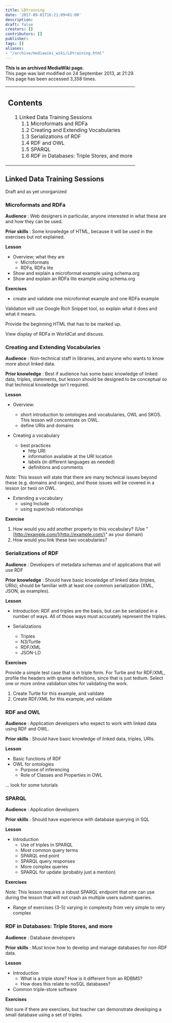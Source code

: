 ```yaml
---
title: LDtraining
date: '2017-09-01T16:21:09+01:00'
description: 
draft: false
creators: []
contributors: []
publisher: 
tags: []
aliases:
- "/archive/mediawiki_wiki/LDtraining.html"
---
```


 **This is an archived MediaWiki page.**  
This page was last modified on 24 September 2013, at 21:29.  
This page has been accessed 3,358 times.

<table id="toc" class="toc">
  <tr>
    <td>
      <div id="toctitle">
        <h2>Contents</h2>
      </div>
      <ul>
        <li class="toclevel-1 tocsection-1">
          <a href="#Linked_Data_Training_Sessions"><span class="tocnumber">1</span> <span class="toctext">Linked Data Training Sessions</span></a>
          <ul>
            <li class="toclevel-2 tocsection-2"><a href="#Microformats_and_RDFa"><span class="tocnumber">1.1</span> <span class="toctext">Microformats and RDFa</span></a></li>
            <li class="toclevel-2 tocsection-3"><a href="#Creating_and_Extending_Vocabularies"><span class="tocnumber">1.2</span> <span class="toctext">Creating and Extending Vocabularies</span></a></li>
            <li class="toclevel-2 tocsection-4"><a href="#Serializations_of_RDF"><span class="tocnumber">1.3</span> <span class="toctext">Serializations of RDF</span></a></li>
            <li class="toclevel-2 tocsection-5"><a href="#RDF_and_OWL"><span class="tocnumber">1.4</span> <span class="toctext">RDF and OWL</span></a></li>
            <li class="toclevel-2 tocsection-6"><a href="#SPARQL"><span class="tocnumber">1.5</span> <span class="toctext">SPARQL</span></a></li>
            <li class="toclevel-2 tocsection-7"><a href="#RDF_in_Databases:_Triple_Stores.2C_and_more"><span class="tocnumber">1.6</span> <span class="toctext">RDF in Databases: Triple Stores, and more</span></a></li>
          </ul>
        </li>
      </ul>
    </td>
  </tr>
</table>

## Linked Data Training Sessions

Draft and as yet unorganized

### Microformats and RDFa

**Audience** : Web designers in particular, anyone interested in what these are and how they can be used.

**Prior skills** : Some knowledge of HTML, because it will be used in the exercises but not explained.

**Lesson**

- Overview; what they are
  - Microformats
  - RDFa, RDFa lite
- Show and explain a microformat example using schema.org
- Show and explain an RDFa lite example using schema.org

**Exercises**

- create and validate one microformat example and one RDFa example

Validation will use Google Rich Snippet tool, so explain what it does and what it means.

Provide the beginning HTML that has to be marked up.

View display of RDFa in WorldCat and discuss.

### Creating and Extending Vocabularies

**Audience** : Non-technical staff in libraries, and anyone who wants to know more about linked data.

**Prior knowledge** : Best if audience has some basic knowledge of linked data, triples, statements, but lesson should be designed to be conceptual so that technical knowledge isn't required.

**Lesson**

- Overview: 
  - short introduction to ontologies and vocabularies, OWL and SKOS. This lesson will concentrate on OWL.
  - define URIs and domains

- Creating a vocabulary 
  - best practices
    - http URI
    - information available at the URI location
    - labels (in different languages as needed)
    - definitions and comments

_Note:_ This lesson will state that there are many technical issues beyond these (e.g. domains and ranges), and those issues will be covered in a lesson (or two) on OWL.

- Extending a vocabulary
  - using Include
  - using super/sub relationships

**Exercise**

1. How would you add another property to this vocabulary? (Use " [http://example.com/](http://example.com/)" as your domain)
2. How would you link these two vocabularies?

### Serializations of RDF

**Audience** : Developers of metadata schemas and of applications that will use RDF

**Prior knowledge** : Should have basic knowledge of linked data (triples, URIs); should be familiar with at least one common serialization (XML, JSON, as examples).

**Lesson**

- Introduction: RDF and triples are the basis, but can be serialized in a number of ways. All of those ways must accurately represent the triples.

- Serializations
  - Triples
  - N3/Turtle
  - RDF/XML
  - JSON-LD

**Exercises**

Provide a simple test case that is in triple form. For Turtle and for RDF/XML, profile the headers with qname definitions, since that is just tedium. Select one or more online validation sites for validating the work.

1. Create Turtle for this example, and validate
2. Create RDF/XML for this example, and validate

### RDF and OWL

**Audience** : Application developers who expect to work with linked data using RDF and OWL.

**Prior skills** : Should have basic knowledge of linked data, triples, URIs.

**Lesson**

- Basic functions of RDF
- OWL for ontologies
  - Purpose of inferencing
  - Role of Classes and Properties in OWL

... look for some tutorials

### SPARQL

**Audience** : Application developers

**Prior skills** : Should have experience with database querying in SQL

**Lesson**

- Introduction
  - Use of triples in SPARQL
  - Most common query terms 
  - SPARQL end point
  - SPARQL query responses
  - More complex queries
  - SPARQL for update (probably just a mention)

**Exercises**

_Note:_ This lesson requires a robust SPARQL endpoint that one can use during the lesson that will not crash as multiple users submit queries.

- Range of exercises (3-5) varying in complexity from very simple to very complex

### RDF in Databases: Triple Stores, and more

**Audience** : Database developers

**Prior skills** : Must know how to develop and manage databases for non-RDF data.

**Lesson**

- Introduction
  - What is a triple store? How is it different from an RDBMS?
  - How does this relate to noSQL databases?
- Common triple-store software

**Exercises**

Not sure if there are exercises, but teacher can demonstrate developing a small database using a set of triples.

